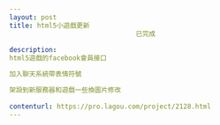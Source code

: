 ```yaml
---                
layout: post       
title: html5小遊戲更新
                                已完成
           
description: 
html5遊戲的facebook會員接口

加入聊天系統帶表情符號

架設到新服務器和遊戲一些換圖片修改
     
contenturl: https://pro.lagou.com/project/2128.html      
---                 
```

